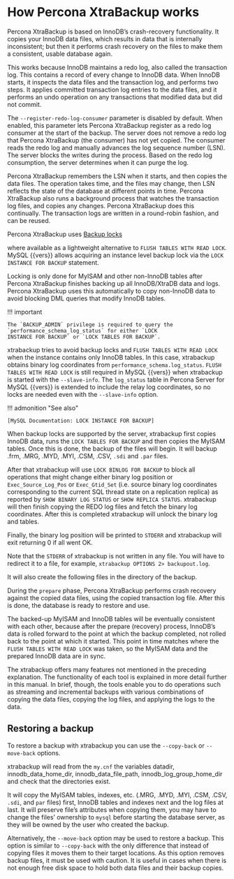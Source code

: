 # How Percona XtraBackup works

Percona XtraBackup is based on InnoDB’s crash-recovery functionality.
It copies your InnoDB data files, which results in data that is internally
inconsistent; but then it performs crash recovery on the files to make them a
consistent, usable database again.

This works because InnoDB maintains a redo log, also called the transaction
log. This contains a record of every change to InnoDB data. When InnoDB
starts, it inspects the data files and the transaction log, and performs two
steps. It applies committed transaction log entries to the data files, and it
performs an undo operation on any transactions that modified data but did not
commit.

The `--register-redo-log-consumer` parameter is disabled by default. When enabled, this parameter lets Percona XtraBackup register as a redo log consumer at the start of the backup. The server does not remove a redo log that Percona XtraBackup (the consumer) has not yet copied. The consumer reads the redo log and manually advances the log sequence number (LSN). The server blocks the writes during the process. Based on the redo log consumption, the server determines when it can purge the log.  

Percona XtraBackup remembers the LSN when it starts, and then copies the data files. The operation takes time, and the files may change, then LSN reflects the state of the database at different points in time. Percona XtraBackup also runs a background process that watches the transaction log files, and copies any changes. Percona XtraBackup does this continually. The transaction logs are written in a round-robin fashion, and can be reused.

Percona XtraBackup uses [Backup locks]

where available as a lightweight alternative to `FLUSH TABLES WITH READ
LOCK`. MySQL {{vers}} allows
acquiring an instance level backup lock via the `LOCK INSTANCE FOR BACKUP`
statement.

Locking is only done for MyISAM and other non-InnoDB tables
after Percona XtraBackup finishes backing up all InnoDB/XtraDB data and
logs. Percona XtraBackup uses this automatically to copy non-InnoDB data to
avoid blocking DML queries that modify InnoDB tables.

!!! important
   
    The `BACKUP_ADMIN` privilege is required to query the 
    `performance_schema_log_status` for either `LOCK 
    INSTANCE FOR BACKUP` or `LOCK TABLES FOR BACKUP`.

xtrabackup tries to avoid backup locks and `FLUSH TABLES WITH READ LOCK`
when the instance contains only InnoDB tables. In this case, xtrabackup
obtains binary log coordinates from `performance_schema.log_status`. `FLUSH
TABLES WITH READ LOCK` is still required in MySQL {{vers}} when xtrabackup is
started with the `--slave-info`. The `log_status` table in Percona
Server for MySQL {{vers}} is extended to include the relay log coordinates, so no locks are
needed even with the `--slave-info` option.

!!! admonition "See also"

    [MySQL Documentation: LOCK INSTANCE FOR BACKUP]

When backup locks are supported by the server, xtrabackup first copies
InnoDB data, runs the `LOCK TABLES FOR BACKUP` and then copies the MyISAM
tables. Once this is done, the backup of the files will
begin. It will backup .frm, .MRG, .MYD, .MYI, .CSM,
.CSV, `.sdi` and `.par` files.

After that xtrabackup will use `LOCK BINLOG FOR BACKUP` to block all
operations that might change either binary log position or
`Exec_Source_Log_Pos` or `Exec_Gtid_Set` (i.e. source binary log coordinates
corresponding to the current SQL thread state on a replication replica) as
reported by `SHOW BINARY LOG STATUS` or `SHOW REPLICA STATUS`. xtrabackup will then finish copying
the REDO log files and fetch the binary log coordinates. After this is completed
xtrabackup will unlock the binary log and tables.

Finally, the binary log position will be printed to `STDERR` and xtrabackup
will exit returning 0 if all went OK.

Note that the `STDERR` of xtrabackup is not written in any file. You will
have to redirect it to a file, for example, `xtrabackup OPTIONS 2> backupout.log`.

It will also create the following files in the
directory of the backup.

During the `prepare` phase, Percona XtraBackup performs crash recovery against
the copied data files, using the copied transaction log file. After this is
done, the database is ready to restore and use.

The backed-up MyISAM and InnoDB tables will be eventually consistent with
each other, because after the prepare (recovery) process, InnoDB’s data is
rolled forward to the point at which the backup completed, not rolled back to
the point at which it started. This point in time matches where the `FLUSH
TABLES WITH READ LOCK` was taken, so the MyISAM data and the prepared
InnoDB data are in sync.

The xtrabackup offers many features not mentioned in the preceding
explanation. The functionality of each tool is explained in more
detail further in this manual. In brief, though, the tools enable you
to do operations such as streaming and incremental backups with
various combinations of copying the data files, copying the log files,
and applying the logs to the data.

## Restoring a backup

To restore a backup with xtrabackup you can use the `--copy-back` or
`--move-back` options.

xtrabackup will read from the `my.cnf` the variables datadir,
innodb_data_home_dir, innodb_data_file_path,
innodb_log_group_home_dir and check that the directories exist.

It will copy the MyISAM tables, indexes, etc. (.MRG, .MYD,
.MYI, .CSM, .CSV, `.sdi`,
and `par` files) first, InnoDB tables and indexes next and the log files at
last. It will preserve file’s attributes when copying them, you may have to
change the files’ ownership to `mysql` before starting the database server, as
they will be owned by the user who created the backup.

Alternatively, the `--move-back` option may be used to
restore a backup. This option is similar to `--copy-back`
with the only difference that instead of copying files it moves them to their
target locations. As this option removes backup files, it must be used with
caution. It is useful in cases when there is not enough free disk space to hold
both data files and their backup copies.

[MySQL Documentation: LOCK INSTANCE FOR BACKUP]: https://dev.mysql.com/doc/refman/{{vers}}/en/lock-instance-for-backup.html
[Backup locks]: https://docs.percona.com/percona-server/innovation-release/backup-locks.html